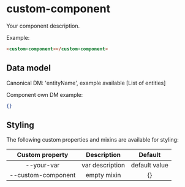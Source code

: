 # custom-component

Your component description.

Example:
```html
<custom-component></custom-component>
```

## Data model
[comment]: <> (use either one of the data model docs examples)

Canonical DM: 'entityName', example available [List of entities]

Component own DM example:

```json
{}
```

## Styling

The following custom properties and mixins are available for styling:

| Custom property | Description     | Default        |
|:---------------:|:---------------:| :-------------:|
| --your-var      | var description | default value  |
| --custom-component  | empty mixin     | {}             |
